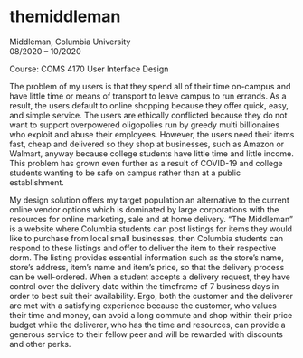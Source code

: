# themiddleman
Middleman, Columbia University					                                                    
08/2020 – 10/2020

Course: COMS 4170 User Interface Design 

The problem of my users is that they spend all of their time on-campus and have little time or means of transport to leave campus to run errands. As a result, the users default to online shopping because they offer quick, easy, and simple service. The users are ethically conflicted because they do not want to support overpowered oligopolies run by greedy multi billionaires who exploit and abuse their employees. However, the users need their items fast, cheap and delivered so they shop at businesses, such as Amazon or Walmart, anyway because college students have little time and little income. This problem has grown even further as a result of COVID-19 and college students wanting to be safe on campus rather than at a public establishment.

My design solution offers my target population an alternative to the current online vendor options which is dominated by large corporations with the resources for online marketing, sale and at home delivery. “The Middleman” is a website where Columbia students can post listings for items they would like to purchase from local small businesses, then Columbia students can respond to these listings and offer to deliver the item to their respective dorm. The listing provides essential information such as the store’s name, store’s address, item’s name and item’s price, so that the delivery process can be well-ordered. When a student accepts a delivery request, they have control over the delivery date within the timeframe of 7 business days in order to best suit their availability. Ergo, both the customer and the deliverer are met with a satisfying experience because the customer, who values their time and money, can avoid a long commute and shop within their price budget while the deliverer, who has the time and resources, can provide a generous service to their fellow peer and will be rewarded with discounts and other perks. 

